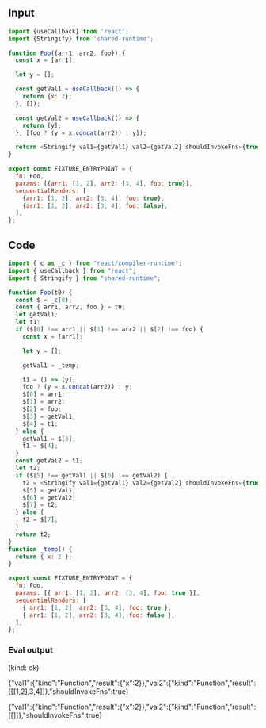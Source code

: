 
## Input

```javascript
import {useCallback} from 'react';
import {Stringify} from 'shared-runtime';

function Foo({arr1, arr2, foo}) {
  const x = [arr1];

  let y = [];

  const getVal1 = useCallback(() => {
    return {x: 2};
  }, []);

  const getVal2 = useCallback(() => {
    return [y];
  }, [foo ? (y = x.concat(arr2)) : y]);

  return <Stringify val1={getVal1} val2={getVal2} shouldInvokeFns={true} />;
}

export const FIXTURE_ENTRYPOINT = {
  fn: Foo,
  params: [{arr1: [1, 2], arr2: [3, 4], foo: true}],
  sequentialRenders: [
    {arr1: [1, 2], arr2: [3, 4], foo: true},
    {arr1: [1, 2], arr2: [3, 4], foo: false},
  ],
};

```

## Code

```javascript
import { c as _c } from "react/compiler-runtime";
import { useCallback } from "react";
import { Stringify } from "shared-runtime";

function Foo(t0) {
  const $ = _c(8);
  const { arr1, arr2, foo } = t0;
  let getVal1;
  let t1;
  if ($[0] !== arr1 || $[1] !== arr2 || $[2] !== foo) {
    const x = [arr1];

    let y = [];

    getVal1 = _temp;

    t1 = () => [y];
    foo ? (y = x.concat(arr2)) : y;
    $[0] = arr1;
    $[1] = arr2;
    $[2] = foo;
    $[3] = getVal1;
    $[4] = t1;
  } else {
    getVal1 = $[3];
    t1 = $[4];
  }
  const getVal2 = t1;
  let t2;
  if ($[5] !== getVal1 || $[6] !== getVal2) {
    t2 = <Stringify val1={getVal1} val2={getVal2} shouldInvokeFns={true} />;
    $[5] = getVal1;
    $[6] = getVal2;
    $[7] = t2;
  } else {
    t2 = $[7];
  }
  return t2;
}
function _temp() {
  return { x: 2 };
}

export const FIXTURE_ENTRYPOINT = {
  fn: Foo,
  params: [{ arr1: [1, 2], arr2: [3, 4], foo: true }],
  sequentialRenders: [
    { arr1: [1, 2], arr2: [3, 4], foo: true },
    { arr1: [1, 2], arr2: [3, 4], foo: false },
  ],
};

```
      
### Eval output
(kind: ok) <div>{"val1":{"kind":"Function","result":{"x":2}},"val2":{"kind":"Function","result":[[[1,2],3,4]]},"shouldInvokeFns":true}</div>
<div>{"val1":{"kind":"Function","result":{"x":2}},"val2":{"kind":"Function","result":[[]]},"shouldInvokeFns":true}</div>